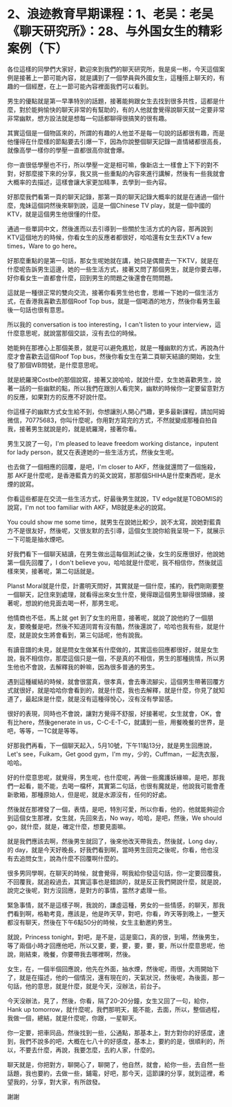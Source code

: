 # 2、浪迹教育早期课程：1、老吴：老吴《聊天研究所》：28、与外国女生的精彩案例（下）

各位這樣的同學們大家好，歡迎來到我們的聊天研究所，我是吳一彬，今天這個案例是接著上一節可能內容，就是講到了一個學員與外國女生，這種搭上聊天的，有趣的一個經歷，在上一節可能內容裡面我們可以看到。

男生的優點就是第一早準特別的話題，接著能夠跟女生去找到很多共性，這都是什麼，對於能夠愉快的聊天非常的有幫助的，有的人他就會覺得說聊天就一定要非常非常幽默，想方設法就是想每一句話都聊得很搞笑的很有趣。

其實這個是一個物區來的，所謂的有趣的人他並不是每一句說的話都很有趣，而是他懂得在什麼樣的節點要去引爆一下，因為你說整個聊天記錄一直情緒都很高長，就像高學一樣你的學壓一直都很高你就會爆。

你一直很低學壓也不行，所以學壓一定是相可嘛，像新店土一樣會上下下的對不對，好那麼接下來的分享，我又挑一些重點的內容來進行講解，然後有一些我就會大概率的去描述，這樣會讓大家更加精準，去學到一些內容。

好那麼我們看第一頁的聊天記錄，那第一頁的聊天記錄大概率的就是在通過一個什麼，鬼妹這個詞然後來聊到說，這是一個Chinese TV play，就是一個中國的KTV，就是這個男生他很懂的什麼。

通過一些單詞中文，然後進而以去引導到一些關於生活方式的內容，那再說到KTV這個地方的時候，你看女生的反應者都很好，哈哈還有女生去KTV a few times，Ware to go here。

好那麼重點的是第一句話，那女生呢她就在講，她只是偶爾去一下KTV，就是在什麼呢告訴男生這邊，她的一些生活方式，接著又問了那個男生，就是你要去哪，好你看女生一直都會什麼，回到男生的問題之後還會在問問題。

這就是一種很正常的雙向交流，接著你看男生他也會，思維一下她的一個生活方式，在香港我喜歡去那個Roof Top bus，就是一個喝酒的地方，然後你看男生最後一句話也很有意思。

所以我的 conversation is too interesting，I can't listen to your interview，這什麼意思呢，就說當那個交談，沒有去位的時候。

她能夠在那裡心上那個美景，就是可以避免尷尬，就是一種幽默的方式，再說為什麼才會喜歡去這個Roof Top bus，然後你看女生在第二頁聊天結讀的開始，女生發了那個WB問號，是什麼意思呢。

就是統羅灣Costbe的那個說寫，接著又說哈哈，就說什麼，女生她喜歡男生，說著一話的一些幽默的點，所以我們在跟別人看完笑，幽默的時候你一定要留意對方的反應，如果對方的反應不好說什麼。

你這樣子的幽默方式女生給不到，你想讓別人開心鬥趣，更多最新課程，請加阿姆微信，70775683，你叫什麼呢，你用對方寫完的方式，不然就變成那種自拍自我，接著男生就說是的，就是統羅灣，接著你看。

男生又說了一句，I'm pleased to leave freedom working distance，inputent for lady person，就又在表達她的一些生活方式，然後女生呢。

也去做了一個相應的回覆，是吧，I'm closer to AKF，然後就還問了一個施殺，那 AKF是什麼呢，是香港藍貴方的英文說寫，那那個SHIHA是什麼東西呢，是水煙的說寫。

你看這些都是在交流一些生活方式，好最後男生就說，TV edge就是TOBOMIS的說寫，I'm not too familiar with AKF，MB就是未必的說寫。

You could show me some time，就男生在說她比較少，說不太寫，說她對藍貴方不是很友好，然後呢，又很友默的去引導，這個女生說你給我呈現一下，就展示一下可能是抽水煙吧。

好我們看下一個聊天結讀，在男生做出這每個測試之後，女生的反應很好，他說她第一個先回覆了，I don't believe you，哈哈就是什麼呢，我不相信你，然後就這樣來笑，接著呢，第二句話就是。

Planst Moral就是什麼，計畫明天問好，其實就是一個什麼，搖約，我們剛剛要整一個聊天，記住來到處理，就看得出來女生什麼，覺得跟這個男生聊得很頭緣，接著呢，想說約他見面去喝一杯，那男生呢。

他情商也不低，馬上就 get 到了女生的用意，接著呢，就說了說他約了一個朋友，要晚餐是吧，然後不知道同胃有沒有酷，然後還說了，哈哈也我有些，就是什麼，就是說女生將會看到，第三句話呢，他有說我。

有讀音譜的未見，就是問女生做某有什麼做的，其實這些回應都很好，就是女生說，我不相信你，那麼這個只是一個，不是真的不相信，男生的那種挑情，所以男生他也不會說，去解釋我的幹嘛，因為很多普通的男生。

遇到這種緩結的時候，就會很當真，很孝真，會去專流腳尖，這個男生帶著回覆方式就很好，就是哈哈你會看到的，就是什麼，我也去解釋，就是什麼，你見了就知道了，最起床是什麼，就是沒有這種得悅心，沒有沒有學習感。

很好的表現，同時也不會說，讓對方覺得不舒服，好接著呢，女生就會，OK，會有比here，然後generate in us，C-C-E-T-C，就講到一些，用餐晚餐的世界，是吧，等等，一TC就是等等。

好那我們再看，下一個聊天起入，5月10號，下午11點13分，就是男生回應說，Let's see，Fuikam，Get good gym，I'm my，少的，Cuffman，一起洗衣服，哈哈。

好的什麼意思呢，就覺得，男生呢，也什麼呢，再做一些魔護妖緣嘛，是吧，那我們一起看，能不能，去喝一檔杯，其實第二句話，也很有魔就是，他說我可能會產新歌箱，那種原始人，但是呢，就是水源沒有，任何的好處。

然後就在那裡發了一個，表情，是吧，特別可愛，所以你看，他的，他就能夠迎合到這個女生那裡，女生就，先回來去，No way，哈哈，是吧，然後，We should go，就什麼，就是，確定什麼，想要見面嘛。

就是我們應該去啊，然後男生就回了，後來他改天帶我去，然後就，Long day，的 day，就是今天好晚長，好我們看到啊，當時男生回完之後呢，你看，他也沒有去追問女生，說為什麼不回覆啊什麼的。

很多男同學啊，在聊天的時候，就會覺得，啊我給你發這句話，你一定要回覆我，不回覆我，就追殺過去，其實這事也是錯誤的，就是反正我們開說什麼，就是說，說完之後呢，對方沒回應，是對方的事情，當然才處理一些。

緊急事情，就不是這樣子啊，我說的，謙虛這種，男女的一些情感，的聊天，那我們看到啊，格勒考竟，應該是，他是昨天早，對吧，你看，昨天等到晚上，一整天都沒有聊天，然後在下午6點50分的時候，女生主動邀約男生。

就說，Princess tonight，對吧，是不是，這是窗口，真的很，到場，然後男生，等了兩個小時才回應他吧，所以又要，要，要，要，要，要，所以什麼意思呢，他說，剛結束，晚餐，你要帶我去哪裡啊，然後。

女生，在，一個半個回應說，他先在外面，抽水煙，然後呢，雨很，大雨開始下了，就是在描述，他的一個情況，還有現在的，天氣狀況，然後呢，為後面，那一句話，他的意思，就是什麼，就是今天，沒辦法，前台子。

今天沒辦法，見了，然後，你看，隔了20-20分鐘，女生又回了一句，給你，Hank up tomorrow，就什麼呢，我們那明天，能不能，去面，所以，整個過程，我做一個，總結，就是什麼呢，你跟，一星聊天。

你一定要，把車同品，然後找到一些，公通點，那基本上，對方對你的好感度，達到，我們不說多的吧，大概在七八十的好感度，基本上，要約的是，很順利的，所以，不要去什麼，再說，我要怎麼，去約人家，什麼的。

聊天就是，你把對方，聊開心了，聊開了，他自然，就會，給你一些，去自然一些話題，我也要約，去做一些，鋪電，好吧，那今天，這節課的分享，就到這裡，希望我的，分享，對大家，有所啟發。

謝謝